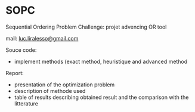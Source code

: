 # SOPC
Sequential Ordering Problem Challenge: projet advencing OR tool

mail: luc.liralesso@gmail.com

Souce code:
 - implement methods (exact method, heuristique and advanced method

Report:
- presentation of the optimization problem
- description of methode used
- table of results describing obtained result and the comparison with the litterature

